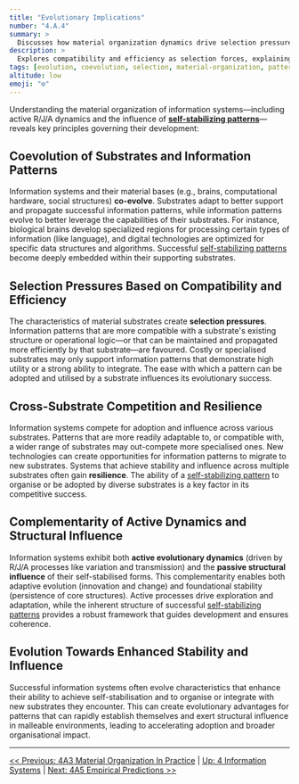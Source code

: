 ```yaml
---
title: "Evolutionary Implications"
number: "4.A.4"
summary: >
  Discusses how material organization dynamics drive selection pressures and co-evolution between patterns and substrates.
description: >
  Explores compatibility and efficiency as selection forces, explaining why certain designs spread across neurons, institutions, and hardware while others stagnate.
tags: [evolution, coevolution, selection, material-organization, patterns]
altitude: low
emoji: "⚙️"
---
```


Understanding the material organization of information systems—including active R/J/A dynamics and the influence of **[self-stabilizing patterns](../../glossary/O.md#outward-stabilization-propensity)**—reveals key principles governing their development:

## Coevolution of Substrates and Information Patterns

Information systems and their material bases (e.g., brains, computational hardware, social structures) **co-evolve**. Substrates adapt to better support and propagate successful information patterns, while information patterns evolve to better leverage the capabilities of their substrates. For instance, biological brains develop specialized regions for processing certain types of information (like language), and digital technologies are optimized for specific data structures and algorithms. Successful [self-stabilizing patterns](../../glossary/O.md#outward-stabilization-propensity) become deeply embedded within their supporting substrates.

## Selection Pressures Based on Compatibility and Efficiency

The characteristics of material substrates create **selection pressures**. Information patterns that are more compatible with a substrate's existing structure or operational logic—or that can be maintained and propagated more efficiently by that substrate—are favoured. Costly or specialised substrates may only support information patterns that demonstrate high utility or a strong ability to integrate. The ease with which a pattern can be adopted and utilised by a substrate influences its evolutionary success.

## Cross-Substrate Competition and Resilience

Information systems compete for adoption and influence across various substrates. Patterns that are more readily adaptable to, or compatible with, a wider range of substrates may out-compete more specialised ones. New technologies can create opportunities for information patterns to migrate to new substrates. Systems that achieve stability and influence across multiple substrates often gain **resilience**. The ability of a [self-stabilizing pattern](../../glossary/O.md#outward-stabilization-propensity) to organise or be adopted by diverse substrates is a key factor in its competitive success.

## Complementarity of Active Dynamics and Structural Influence

Information systems exhibit both **active evolutionary dynamics** (driven by R/J/A processes like variation and transmission) and the **passive structural influence** of their self-stabilised forms. This complementarity enables both adaptive evolution (innovation and change) and foundational stability (persistence of core structures). Active processes drive exploration and adaptation, while the inherent structure of successful [self-stabilizing patterns](../../glossary/O.md#outward-stabilization-propensity) provides a robust framework that guides development and ensures coherence.

## Evolution Towards Enhanced Stability and Influence

Successful information systems often evolve characteristics that enhance their ability to achieve self-stabilisation and to organise or integrate with new substrates they encounter. This can create evolutionary advantages for patterns that can rapidly establish themselves and exert structural influence in malleable environments, leading to accelerating adoption and broader organisational impact.

---
[<< Previous: 4A3 Material Organization In Practice](4a3-material-organization-in-practice.md) | [Up: 4 Information Systems](../4-information-systems.md) | [Next: 4A5 Empirical Predictions >>](4a5-empirical-predictions.md)
